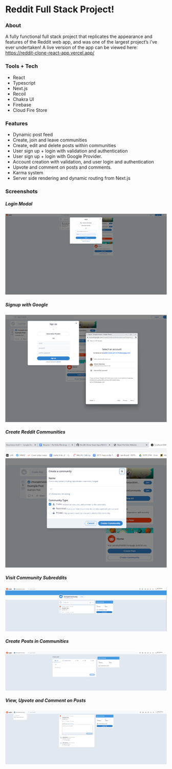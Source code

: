 # Reddit Full Stack Project!

### About
A fully functional full stack project that replicates the appearance and features of the Reddit web app, and was one of the largest project’s i’ve ever undertaken! A live version of the app can be viewed here: https://reddit-clone-react-app.vercel.app/ 

### Tools + Tech
- React
- Typescript
- Next.js
- Recoil
- Chakra UI
- Firebase
- Cloud Fire Store


### Features
- Dynamic post feed 
- Create, join and leave communities
- Create, edit and delete posts within communities
- User sign up + login with validation and authentication
- User sign up + login with Google Provider.
- Account creation with validation, and user login and authentication
- Upvote and comment on posts and comments. 
- Karma system
- Server side rendering and dynamic routing from Next.js



### Screenshots

##### Login Modal
![](Images/Login_1.png)

##### Signup with Google
![](Images/Google_Login_1.png)

##### Create Reddit Communities
![](Images/Create_Communities_1.png)

##### Visit Community Subreddits
![](Images/Community_Home_Page_1.png)

##### Create Posts in Communities
![](Images/Create_Post_1.png)

##### View, Upvote and Comment on Posts
![](Images/View_Posts_1.png)
